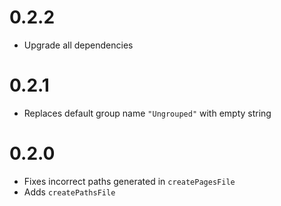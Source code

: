 # 0.2.2

- Upgrade all dependencies

# 0.2.1

- Replaces default group name `"Ungrouped"` with empty string

# 0.2.0

- Fixes incorrect paths generated in `createPagesFile`
- Adds `createPathsFile`
